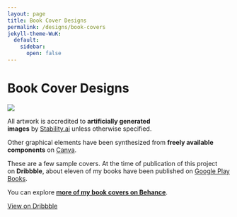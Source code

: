 ```yaml
---
layout: page
title: Book Cover Designs
permalink: /designs/book-covers
jekyll-theme-WuK:
  default:
    sidebar:
      open: false
---
```


Book Cover Designs
==================

[![](https://cdn.dribbble.com/userupload/10736032/file/original-a75238c839f5a403925cae22b58a7222.png?resize=752x)](https://cdn.dribbble.com/userupload/10736032/file/original-a75238c839f5a403925cae22b58a7222.png?resize=752x)

All artwork is accredited to **artificially generated images** by [Stability.ai](http://stability.ai/) unless otherwise specified.

Other graphical elements have been synthesized from **freely available components** on [Canva](https://canva.com/).

These are a few sample covers. At the time of publication of this project on **Dribbble**, about eleven of my books have been published on [Google Play Books](https://play.google.com/store/info/name/Dewan_Mukto?id=11krcftmvn).

You can explore [**more of my book covers on Behance**](https://www.behance.net/gallery/180753601/Books-and-Covers).

[View on Dribbble](https://dribbble.com/shots/22810871-Book-Cover-Designs)

